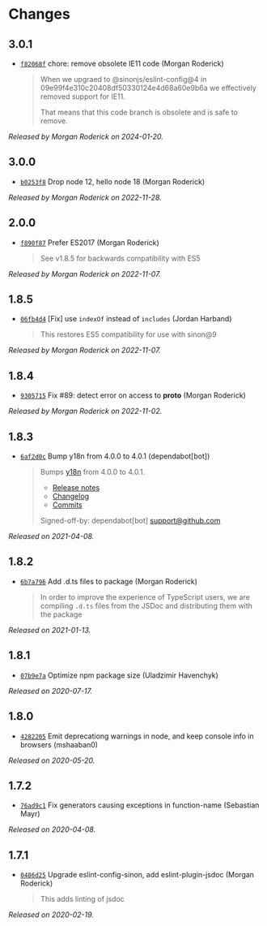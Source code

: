 # Changes

## 3.0.1

- [`f82068f`](https://github.com/sinonjs/commons/commit/f82068f633523edd42b01df28d031b2cacfbcc1d)
  chore: remove obsolete IE11 code (Morgan Roderick)
    >
    > When we upgraed to @sinonjs/eslint-config@4 in
    > 09e99f4e310c20408df50330124e4d68a60e9b6a we effectively removed support
    > for IE11.
    >
    > That means that this code branch is obsolete and is safe to remove.
    >

_Released by Morgan Roderick on 2024-01-20._

## 3.0.0

- [`b0253f8`](https://github.com/sinonjs/commons/commit/b0253f86b661321ae3f5334706eb96e860af4cd4)
  Drop node 12, hello node 18 (Morgan Roderick)

_Released by Morgan Roderick on 2022-11-28._

## 2.0.0

- [`f890f87`](https://github.com/sinonjs/commons/commit/f890f87dcb00de11069c2e52194bc3f5f9798175)
  Prefer ES2017 (Morgan Roderick)
    >
    > See v1.8.5 for backwards compatibility with ES5
    >

_Released by Morgan Roderick on 2022-11-07._

## 1.8.5

- [`06fb4d4`](https://github.com/sinonjs/commons/commit/06fb4d40b038f9124f47c445bb611482f0be89b0)
  [Fix] use `indexOf` instead of `includes` (Jordan Harband)
    >
    > This restores ES5 compatibility for use with sinon@9

_Released by Morgan Roderick on 2022-11-07._

## 1.8.4

- [`9305715`](https://github.com/sinonjs/commons/commit/93057156fcaec1917c2d95bce8ab641e2defb556)
  Fix #89: detect error on access to __proto__ (Morgan Roderick)

_Released by Morgan Roderick on 2022-11-02._

## 1.8.3

- [`6af2d0c`](https://github.com/sinonjs/commons/commit/6af2d0cf33e9fd1e4aaef5308fd16a9cd78a5782)
  Bump y18n from 4.0.0 to 4.0.1 (dependabot[bot])
    >
    > Bumps [y18n](https://github.com/yargs/y18n) from 4.0.0 to 4.0.1.
    > - [Release notes](https://github.com/yargs/y18n/releases)
    > - [Changelog](https://github.com/yargs/y18n/blob/master/CHANGELOG.md)
    > - [Commits](https://github.com/yargs/y18n/commits)
    >
    > Signed-off-by: dependabot[bot] <support@github.com>

_Released on 2021-04-08._

## 1.8.2

- [`6b7a796`](https://github.com/sinonjs/commons/commit/6b7a796ffc088b43dc283cc4477a7d641720dc96)
  Add .d.ts files to package (Morgan Roderick)
    >
    > In order to improve the experience of TypeScript users, we are compiling
    > `.d.ts` files from the JSDoc and distributing them with the package
    >

_Released on 2021-01-13._

## 1.8.1

- [`07b9e7a`](https://github.com/sinonjs/commons/commit/07b9e7a1d784771273a9a58d74945bbc7319b5d4)
  Optimize npm package size (Uladzimir Havenchyk)

_Released on 2020-07-17._

## 1.8.0

- [`4282205`](https://github.com/sinonjs/commons/commit/4282205343a4dcde2a35ccf2a8c2094300dad369)
  Emit deprecationg warnings in node, and keep console info in browsers (mshaaban0)

_Released on 2020-05-20._

## 1.7.2

- [`76ad9c1`](https://github.com/sinonjs/commons/commit/76ad9c16bad29f72420ed55bdf45b65d076108c8)
  Fix generators causing exceptions in function-name (Sebastian Mayr)

_Released on 2020-04-08._

## 1.7.1

- [`0486d25`](https://github.com/sinonjs/commons/commit/0486d250ecec9b5f9aa2210357767e413f4162d3)
  Upgrade eslint-config-sinon, add eslint-plugin-jsdoc (Morgan Roderick)
    >
    > This adds linting of jsdoc
    >

_Released on 2020-02-19._
